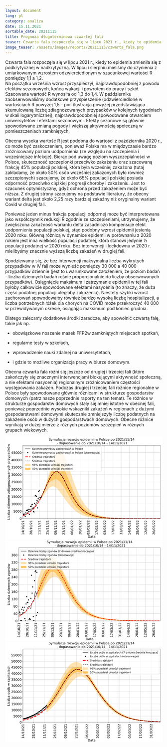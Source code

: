 ```yaml
---
layout: document
lang: pl
category: analiza
date: 15.11.2021
sortable_date: 20211115
title: Prognoza długoterminowa czwartej fali
teaser: Czwarta fala rozpoczęła się w lipcu 2021 r., kiedy to epidemia zmieniła się z podkrytycznej w nadkrytyczną. Prognozujemy jej długoterminowy przebieg.
image_teaser: /assets/images/reports/20211115/czwarta_fala.png
---
```


Czwarta fala rozpoczęła się w lipcu 2021 r., kiedy to epidemia zmieniła się z podkrytycznej w nadkrytyczną. W lipcu 
i sierpniu mieliśmy do czynienia z umiarkowanym wzrostem odzwierciedlonym w szacunkowej wartości R pomiędzy 1,1 a 1,2.  
Na początku września wzrost przyspieszył, najprawdopodobniej z powodu efektów sezonowych, końca wakacji i powrotem do 
pracy i szkół. Szacowana wartość R wynosiła od 1,3 do 1,4. W październiku zaobserwowaliśmy dodatkowe przyspieszenie 
(odzwierciedlone w wartościach R powyżej 1,5 - por. ilustracja powyżej przedstawiająca skumulowaną liczbę 
zdiagnozowanych przypadków w kolejnych tygodniach w skali logarytmicznej), najprawdopodobniej spowodowane otwarciem 
uniwersytetów i efektami sezonowymi. Efekty sezonowe są głównie spowodowane zmianą pogody i większą aktywnością 
społeczną w pomieszczeniach zamkniętych.

Obecna wysoka wartość R jest podobna do wartości z października 2020 r., co może być zaskoczeniem, ponieważ Polska ma 
w międzyczasie bardzo zróżnicowany poziom uodpornienia (ze względu na szczepienia i wcześniejsze infekcje). Biorąc pod 
uwagę poziom wyszczepialności w Polsce, skuteczność szczepionki przeciwko zakażeniu oraz szacowaną frakcję 45% 
populacji polskiej, która była wcześniej zakażona (tutaj zakładamy, że około 50% osób wcześniej zakażonych było 
również szczepionych) szacujemy, że około 65% populacji polskiej posiada odporność przeciwko ciężkiej progresji 
choroby i zakażeniu. Jest to szacunek optymistyczny, gdyż ochrona przed zakażeniem może być niższa. Z drugiej strony 
szacujemy na podstawie literatury, że obecny wariant delta jest około 2,25 razy bardziej zakaźny niż oryginalny 
wariant Covid w drugiej fali.

Ponieważ jeden minus frakcja populacji odpornej może być interpretowana jako współczynnik redukcji R zgodnie ze
szczepieniami, utrzymujemy, że zwiększona zakaźność wariantu delta zasadniczo kompensuje efekt uodpornienia populacji 
polskiej, stąd podobny wzrost epidemii jesienią 2020 roku. Główną różnicą w dynamice epidemii w porównaniu z 2020 
rokiem jest inna wielkość populacji podatnej, która stanowi jedynie ⅓ populacji podatnej w 2020 roku. Bez interwencji 
i lockdownu w 2020 r. mielibyśmy znacznie wyższą liczbę zakażeń w drugiej fali. 

Spodziewamy się, że bez interwencji maksymalna liczba wykrytych przypadków w IV fali może wynieść pomiędzy 30 000 
a 40 000 przypadków dziennie (jest to uwarunkowane założeniem, że poziom badań - liczba dziennych badań rośnie 
proporcjonalnie do liczby obserwowanych przypadków). Osiągnięcie maksimum i zatrzymanie epidemii w tej fali byłoby 
całkowicie spowodowane efektami nasycenia (to znaczy, że duża część podatnej populacji uległaby zakażeniu). Niestety 
szybki wzrost zachorowań spowodowałby również bardzo wysoką liczbę hospitalizacji, a liczba potrzebnych łóżek dla 
chorych na COVID może przekroczyć 40 000 w przewidywanym okresie, osiągając maksimum pod koniec grudnia.

Dlatego zalecamy dodatkowe środki zaradcze, aby spowolnić czwartą falę, takie jak np.

- obowiązkowe noszenie masek FFP2w zamkniętych miejscach spotkań, 
  
- regularne testy w szkołach, 
  
- wprowadzenie  nauki zdalnej na uniwersytetach,
  
- i gdzie to możliwe organizacja pracy w biurze domowym.

Obecna czwarta fala różni się jeszcze od drugiej i trzeciej fali (które zakończyły się znacznymi interwencjami 
blokującymi aktywność społeczną, a nie efektami nasycenia) regionalnym zróżnicowaniem  częstości występowania zakażeń. 
Podczas drugiej i trzeciej fali różnice regionalne w Polsce były spowodowane głównie różnicami w strukturze gospodarstw 
domowych (patrz nasze poprzednie raporty na ten temat). Te różnice w strukturze gospodarstw domowych stały się mniej 
istotne w obecnej fali, ponieważ poprzednie wysokie wskaźniki zakażeń w regionach z dużymi gospodarstwami domowymi 
skutecznie zmniejszyły liczbę podatnych na zakażenie osób w dużych gospodarstwach domowych. Obecne różnice wynikają w 
dużej mierze z różnych poziomów szczepień w różnych grupach wiekowych.

<div class="row 96% uniform">
    <div class="6u 12u$(medium)">
        <span class="image fit">
            <img src="/assets/images/reports/20211115/przypadki.png" />
        </span>
    </div>
    <div class="6u 12u$(medium)">
        <span class="image fit">
            <img src="/assets/images/reports/20211115/zgony.png" />
        </span>
    </div>
    <div class="6u 12u$(medium)">
        <span class="image fit">
            <img src="/assets/images/reports/20211115/hospitalizacje.png" />
        </span>
    </div>
</div>